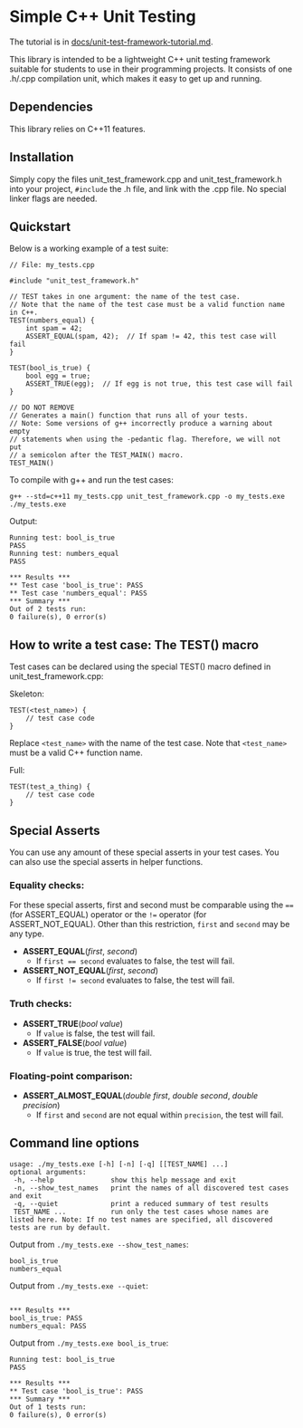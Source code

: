 # Simple C++ Unit Testing

The tutorial is in [docs/unit-test-framework-tutorial.md](docs/unit-test-framework-tutorial.md).

This library is intended to be a lightweight C++ unit testing framework suitable for students to use in their programming projects. It consists of one .h/.cpp compilation unit, which makes it easy to get up and running.

## Dependencies
This library relies on C++11 features.

## Installation
Simply copy the files unit_test_framework.cpp and unit_test_framework.h into your project, `#include` the .h file, and link with the .cpp file. No special linker flags are needed.

## Quickstart
Below is a working example of a test suite:
```
// File: my_tests.cpp

#include "unit_test_framework.h"

// TEST takes in one argument: the name of the test case.
// Note that the name of the test case must be a valid function name in C++.
TEST(numbers_equal) {
    int spam = 42;
    ASSERT_EQUAL(spam, 42);  // If spam != 42, this test case will fail
}

TEST(bool_is_true) {
    bool egg = true;
    ASSERT_TRUE(egg);  // If egg is not true, this test case will fail
}

// DO NOT REMOVE
// Generates a main() function that runs all of your tests.
// Note: Some versions of g++ incorrectly produce a warning about empty
// statements when using the -pedantic flag. Therefore, we will not put
// a semicolon after the TEST_MAIN() macro.
TEST_MAIN()
```

To compile with g++ and run the test cases:
```
g++ --std=c++11 my_tests.cpp unit_test_framework.cpp -o my_tests.exe
./my_tests.exe
```
Output:
```
Running test: bool_is_true
PASS
Running test: numbers_equal
PASS

*** Results ***
** Test case 'bool_is_true': PASS
** Test case 'numbers_equal': PASS
*** Summary ***
Out of 2 tests run:
0 failure(s), 0 error(s)
```


## How to write a test case: The TEST() macro
Test cases can be declared using the special TEST() macro defined in unit_test_framework.cpp:

Skeleton:
```
TEST(<test_name>) {
    // test case code
}
```
Replace `<test_name>` with the name of the test case. Note that `<test_name>` must be a valid C++ function name.

Full:
```
TEST(test_a_thing) {
    // test case code
}
```

## Special Asserts
You can use any amount of these special asserts in your test cases. You can also use the special asserts in helper functions.

### Equality checks:
For these special asserts, first and second must be comparable using the `==` (for ASSERT_EQUAL) operator or the `!=` operator (for ASSERT_NOT_EQUAL). Other than this restriction, `first` and `second` may be any type.

* **ASSERT_EQUAL**(*first*, *second*)
    * If `first == second` evaluates to false, the test will fail.
* **ASSERT_NOT_EQUAL**(*first*, *second*)
    * If `first != second` evaluates to false, the test will fail.

### Truth checks:
* **ASSERT_TRUE**(*bool value*)
    * If `value` is false, the test will fail.
* **ASSERT_FALSE**(*bool value*)
    * If `value` is true, the test will fail.

### Floating-point comparison:
* **ASSERT_ALMOST_EQUAL**(*double first*, *double second*, *double precision*)
    * If `first` and `second` are not equal within `precision`, the test will fail.

## Command line options
```
usage: ./my_tests.exe [-h] [-n] [-q] [[TEST_NAME] ...]
optional arguments:
 -h, --help	             show this help message and exit
 -n, --show_test_names	 print the names of all discovered test cases and exit
 -q, --quiet             print a reduced summary of test results
 TEST_NAME ...           run only the test cases whose names are listed here. Note: If no test names are specified, all discovered tests are run by default.
```
Output from `./my_tests.exe --show_test_names`:
```
bool_is_true
numbers_equal
```
Output from `./my_tests.exe --quiet`:
```

*** Results ***
bool_is_true: PASS
numbers_equal: PASS
```
Output from `./my_tests.exe bool_is_true`:
```
Running test: bool_is_true
PASS

*** Results ***
** Test case 'bool_is_true': PASS
*** Summary ***
Out of 1 tests run:
0 failure(s), 0 error(s)
```
